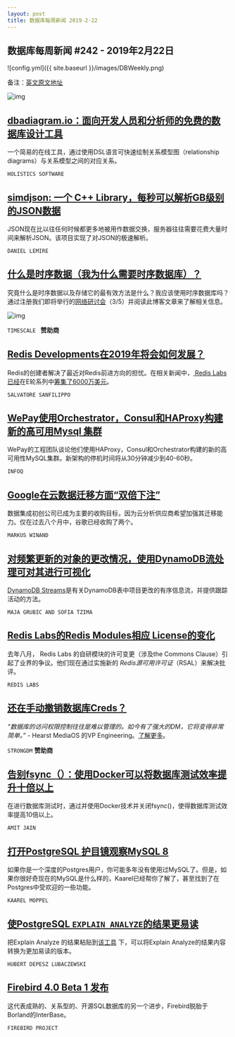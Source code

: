 ```yaml
---
layout: post
title: 数据库每周新闻 2019-2-22
---
```


## 数据库每周新闻 #242 - 2019年2月22日
![config.yml]({{ site.baseurl }}/images/DBWeekly.png)

备注：[英文原文地址](https://dbweekly.com/issues/242)

![img](https://res.cloudinary.com/cpress/image/upload/w_1280,e_sharpen:60/i0tgllxb31tazxekewgt.jpg)

## [dbadiagram.io：面向开发人员和分析师的免费的数据库设计工具](https://dbweekly.com/link/59755/web) 
一个简易的在线工具，通过使用DSL语言可快速绘制关系模型图（relationship diagrams）与关系模型之间的对应关系。

`HOLISTICS SOFTWARE`

## [simdjson: 一个 C++ Library，每秒可以解析GB级别的JSON数据 ](https://dbweekly.com/link/59756/web)

JSON现在比以往任何时候都更多地被用作数据交换，服务器往往需要花费大量时间来解析JSON。该项目实现了对JSON的极速解析。

`DANIEL LEMIRE`

## [什么是时序数据（我为什么需要时序数据库）？](https://dbweekly.com/link/59758/web) 
究竟什么是时序数据以及存储它的最有效方法是什么？我应该使用时序数据库吗？通过注册我们即将举行的[网络研讨会](https://dbweekly.com/link/59758/web)（3/5）并阅读此博客文章来了解相关信息。

![img](https://copm.s3.amazonaws.com/fecad8fe.jpg)

`TIMESCALE ` **赞助商**

## [Redis Developments在2019年将会如何发展？](https://dbweekly.com/link/59760/web)
Redis的创建者解决了最近对Redis前进方向的担忧。在相关新闻中，[ Redis Labs已经](https://dbweekly.com/link/59761/web)在E轮系列中[筹集了6000万美元](https://dbweekly.com/link/59761/web)。

`SALVATORE SANFILIPPO`

## [WePay使用Orchestrator，Consul和HAProxy构建新的高可用Mysql 集群](https://dbweekly.com/link/59762/web)
WePay的工程团队谈论他们使用HAProxy，Consul和Orchestrator构建的新的高可用性MySQL集群。新架构的停机时间将从30分钟减少到40-60秒。

`INFOQ`

## [Google在云数据迁移方面“双倍下注”](https://dbweekly.com/link/59763/web) 
数据集成初创公司已成为主要的收购目标，因为云分析供应商希望加强其迁移能力。仅在过去八个月中，谷歌已经收购了两个。

`MARKUS WINAND`

## [对频繁更新的对象的更改情况，使用DynamoDB流处理可对其进行可视化](https://dbweekly.com/link/59766/web) 
[DynamoDB Streams](https://dbweekly.com/link/59767/web)是有关DynamoDB表中项目更改的有序信息流，并提供跟踪活动的方法。

`MAJA GRUBIC AND SOFIA TZIMA`

## [Redis Labs的Redis Modules相应 License的变化](https://dbweekly.com/link/59768/web)
去年八月， Redis Labs 的自研模块的许可变更（涉及the Commons Clause）引起了业界的争议。他们现在通过实施新的 *Redis源可用许可证*（RSAL）来解决批评。

`REDIS LABS`

## [还在手动撤销数据库Creds？](https://dbweekly.com/link/59771/web)

*“数据库的访问权限控制往往是难以管理的。如今有了强大的DM，它将变得非常简单。”* - Hearst MediaOS 的VP Engineering。[了解更多](https://dbweekly.com/link/59771/web)。

`STRONGDM` **赞助商**

## [告别fsync（）：使用Docker可以将数据库测试效率提升十倍以上](https://dbweekly.com/link/59764/web) 
在进行数据库测试时，通过并使用Docker技术并关闭fsync()，使得数据库测试效率提高10倍以上。

`AMIT JAIN`

## [打开PostgreSQL 护目镜观察MySQL 8](https://dbweekly.com/link/59770/web)

如果你是一个深度的Postgres用户，你可能多年没有使用过MySQL了。但是，如果你很好奇现在的MySQL是什么样的，Kaarel已经帮你了解了，甚至找到了在Postgres中受欢迎的一些功能。

`KAAREL MOPPEL ` 

## [使PostgreSQL `EXPLAIN ANALYZE`的结果更易读](https://dbweekly.com/link/59772/web)

把Explain Analyze 的结果粘贴到[该工具](https://explain.depesz.com/) 下，可以将Explain Analyze的结果内容转换为更加易读的版本。

`HUBERT DEPESZ LUBACZEWSKI`

## [Firebird 4.0 Beta 1 发布](https://dbweekly.com/link/59773/web)

这代表成熟的、关系型的、开源SQL数据库的另一个进步，Firebird脱胎于Borland的InterBase。

`FIREBIRD PROJECT`

